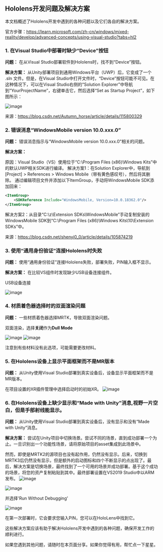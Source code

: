 ## Hololens开发问题及解决方案

本文档概述了Hololens开发中遇到的各种问题以及它们各自的解决方案。

官方步骤：https://learn.microsoft.com/zh-cn/windows/mixed-reality/develop/advanced-concepts/using-visual-studio?tabs=hl2

### 1. 在Visual Studio中部署时缺少“Device”按钮

**问题：** 在从Visual Studio部署软件到Hololens时，找不到“Device”按钮。

**解决方案：** 从Unity部署项目到通用Windows平台（UWP）后，它变成了一个 .sln 文件。但是，在Visual Studio中打开文件时，“Device”按钮可能不可见。在这种情况下，可以在Visual Studio右侧的“Solution Explorer”中导航到“YourProjectName”，右键单击它，然后选择“Set as Startup Project”，如下图所示：

![image](https://github.com/yuanzero/Hololens_dev_issue/assets/26519097/0531de47-9402-433e-a74d-43d1d4fce86d)

来源：https://blog.csdn.net/Autumn_horse/article/details/115800329

### 2. 错误消息“WindowsMobile version 10.0.xxx.0”
**问题：** 错误消息指示与“WindowsMobile version 10.0.xxx.0”相关的问题。

**解决方案：** 

原因：Visual Studio（VS）使用位于“C:\Program Files (x86)\Windows Kits”中的默认UWP相关SDK进行编译。
解决方案1：在Solution Explorer中，导航到[Project] > References > Windows Mobile（带有黄色感叹号），然后将其删除。
通过编辑项目文件并添加以下ItemGroup，手动将WindowsMobile SDK添加回来：

```xml
<ItemGroup>
    <SDKReference Include="WindowsMobile, Version=10.0.18362.0"/>
</ItemGroup>
```


解决方案2：从目录“C:\z\Extension SDKs\WindowsMobile”手动复制安装的WindowsMobile SDK到“C:\Program Files (x86)\Windows Kits\10\Extension SDKs”中。

来源：https://blog.csdn.net/shenyi0_0/article/details/105874219

### 3. 使用“通用身份验证”连接Hololens时失败

**问题：** 使用“通用身份验证”连接Hololens失败，部署失败，PIN输入框不显示。

**解决方案：** 在比较VS组件时发现缺少USB设备连接组件。

USB设备连接

![image](https://github.com/yuanzero/Hololens_dev_issue/assets/26519097/4a1a26da-a2e7-4147-bf47-493451843c8e)

### 4. 材质着色器选择时的双面渲染问题

**问题：** 一些材质着色器选择MRTK，导致双面渲染问题。

双面渲染，选择**关闭**作为**Dull Mode**

![image](https://github.com/yuanzero/Hololens_dev_issue/assets/26519097/f2429aa7-40ed-40f3-ba91-0831f75dc4d0)
![image](https://github.com/yuanzero/Hololens_dev_issue/assets/26519097/eff043c8-064a-444e-8735-bd49a52c81ad)

注意到有些材料没有此选项，可能需要更改材料。

### 5. 在Hololens设备上显示平面框架而不是MR版本

**问题：** 从Unity使用Visual Studio部署到真实设备后，设备显示平面框架而不是MR版本。

在项目设置的XR插件管理中选择启动时的初始XR。
![image](https://github.com/yuanzero/Hololens_dev_issue/assets/26519097/e92d2798-a796-42f3-a93d-f8aa584223dd)

### 6. 在Hololens设备上缺少显示和“Made with Unity”消息,视野一片空白，但是手部射线能显示。

**问题：** 从Unity使用Visual Studio部署到真实设备后，没有显示和没有“Made with Unity”消息。

**解决方案：** 尝试在Unity项目中切换场景。尝试不同的场景，直到成功部署一个为止。一旦识别出一个功能性场景，请将原始项目的asset集成到此场景中。

然而，即使是MRTK2的源项目也没有起作用，仍然没有显示。后来，切换到MRTK3后仍然没有显示，但是额外的启动图标和四个不断显示的点出现了。最后，解决方案是切换场景，最终找到了一个可用的场景并成功部署。基于这个成功的场景，将您的资产复制粘贴到其中。最终部署设置在VS2019 Studio中以ARM发布。
![image](https://github.com/yuanzero/Hololens_dev_issue/assets/26519097/81d4350f-cf75-4927-b134-f768f5fc355c)

![image](https://github.com/yuanzero/Hololens_dev_issue/assets/26519097/f08a8033-e448-49fb-a714-fe7e8d5aab65)

并选择'Run Without Debugging'

![image](https://github.com/yuanzero/Hololens_dev_issue/assets/26519097/501287d4-dd59-469c-9c2d-72902eded02a)

在第一次部署时，它会要求您输入PIN，您可以在HoloLens中找到它。

这些解决方案应该有助于解决Hololens开发中遇到的各种问题，确保开发工作的顺利进行。

如果您遇到其他问题，请随时在本页面分享。如果你觉得有用，帮忙点一下星星。

